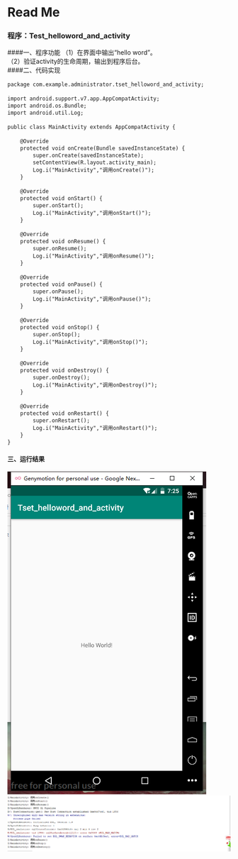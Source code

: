 # Read Me

### 程序：Test_helloword_and_activity

####一、程序功能
（1）在界面中输出“hello word”。  
（2）验证activity的生命周期，输出到程序后台。  
####二、代码实现
```
package com.example.administrator.tset_helloword_and_activity;

import android.support.v7.app.AppCompatActivity;
import android.os.Bundle;
import android.util.Log;

public class MainActivity extends AppCompatActivity {

    @Override
    protected void onCreate(Bundle savedInstanceState) {
        super.onCreate(savedInstanceState);
        setContentView(R.layout.activity_main);
        Log.i("MainActivity","调用onCreate()");
    }

    @Override
    protected void onStart() {
        super.onStart();
        Log.i("MainActivity","调用onStart()");
    }

    @Override
    protected void onResume() {
        super.onResume();
        Log.i("MainActivity","调用onResume()");
    }

    @Override
    protected void onPause() {
        super.onPause();
        Log.i("MainActivity","调用onPause()");
    }

    @Override
    protected void onStop() {
        super.onStop();
        Log.i("MainActivity","调用onStop()");
    }

    @Override
    protected void onDestroy() {
        super.onDestroy();
        Log.i("MainActivity","调用onDestroy()");
    }

    @Override
    protected void onRestart() {
        super.onRestart();
        Log.i("MainActivity","调用onRestart()");
    }
}
```

#### 三、运行结果
![result_01](result/result_01.png)
![result_02](result/result_02.png)
